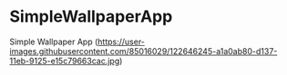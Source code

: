 # SimpleWallpaperApp
Simple Wallpaper App
(https://user-images.githubusercontent.com/85016029/122646245-a1a0ab80-d137-11eb-9125-e15c79663cac.jpg)
